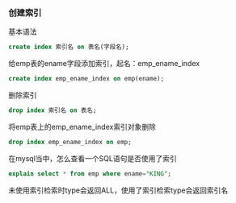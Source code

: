 ### 创建索引

基本语法

```sql
create index 索引名 on 表名(字段名);
```

给emp表的ename字段添加索引，起名：emp_ename_index

```sql
create index emp_ename_index on emp(ename);
```

删除索引

```sql
drop index 索引名 on 表名;
```

将emp表上的emp_ename_index索引对象删除

```sql
drop index emp_ename_index on emp;
```



在mysql当中，怎么查看一个SQL语句是否使用了索引

```sql
explain select * from emp where ename="KING";
```

未使用索引检索时type会返回ALL，使用了索引检索type会返回索引名

